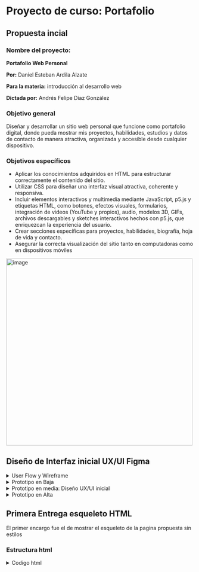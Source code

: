 # Proyecto de curso: Portafolio

## Propuesta incial

### Nombre del proyecto: 

**Portafolio Web Personal**

**Por:** Daniel Esteban Ardila Alzate 

**Para la materia:** introducción al desarrollo web

**Dictada por:** Andrés Felipe Diaz González

### Objetivo general

Diseñar y desarrollar un sitio web personal que funcione como portafolio digital, donde pueda mostrar mis proyectos, habilidades, estudios y datos de contacto de manera atractiva, organizada y accesible desde cualquier dispositivo.

### Objetivos específicos

- Aplicar los conocimientos adquiridos en HTML para estructurar correctamente el contenido del sitio.
- Utilizar CSS para diseñar una interfaz visual atractiva, coherente y responsiva.
- Incluir elementos interactivos y multimedia mediante JavaScript, p5.js y etiquetas HTML, como botones, efectos visuales, formularios, integración de videos (YouTube y propios), audio, modelos 3D, GIFs, archivos descargables y sketches interactivos hechos con p5.js, que enriquezcan la experiencia del usuario.
- Crear secciones específicas para proyectos, habilidades, biografía, hoja de vida y contacto.
- Asegurar la correcta visualización del sitio tanto en computadoras como en dispositivos móviles

<img width="500" alt="image" src="https://github.com/user-attachments/assets/afd26d69-26d8-400c-8aa7-950df9db1171" />

## Diseño de Interfaz inicial UX/UI Figma

<details>
  <summary>User Flow y Wireframe</summary>
  
</details>

<details>
  <summary>Prototipo en Baja</summary>
  
</details>

<details>
  <summary>Prototipo en media: Diseño UX/UI inicial</summary>
  

- Para el Header hice esta propuesta visual inicial:

<img width="643"  alt="Figma_XdijqiGa6B" src="https://github.com/user-attachments/assets/2dbbae42-066c-439d-80de-13c952369c9b" />

- Como Homepage tengo pensado hacer un resumen general de que se v a aencontrar en el protafolio

<img width="643" alt="image" src="https://github.com/user-attachments/assets/afd26d69-26d8-400c-8aa7-950df9db1171" />

- Para la sección de Proyectos tengo pensado dos opciones sin embargo, tomare decisiones cuando lo pruebe
  
  - Opcion 1 de proyectos:

  <img width="643" alt="image" src="https://github.com/user-attachments/assets/2d1b8b28-562a-4f23-8dae-dee6f3ff3fc1" />

  - Opcion 2 de proyectos:

  <img width="643" alt="image" src="https://github.com/user-attachments/assets/9c4c1233-235b-4b80-acbc-1f9e86332ee6" />

- Para la seccion de contacto

<img width="643" alt="image" src="https://github.com/user-attachments/assets/afb05fd5-71f2-4933-9cb7-dcfeaf3ed125" />

- Para la seccion de tienda donde pienso tener un micro emprendimiento

<img width="643" alt="image" src="https://github.com/user-attachments/assets/5195c2f6-1d23-4c9e-afae-5f7711cbfadb" />

- Para la seccion de Hoja de Vida (CV) Pensaba poner en formato estandarizado para descargar o visualizar

<img width="643" alt="image" src="https://github.com/user-attachments/assets/670000c3-0143-44f7-a7cd-1c3fb664a913" />


</details>

<details>
<summary>Prototipo en Alta</summary>
  
</details>


## Primera Entrega esqueleto HTML

El primer encargo fue el de mostrar el esqueleto de la pagina propuesta sin estilos

### Estructura html

<details>
  <summary>Codigo html</summary>

portafolio.html
```html
<!DOCTYPE html>
<html>
  <head>
    <title>Portafolio</title>
    <meta charset="UTF-8">
  </head>
  <body>
    <header>
      <h2>Portfolio</h2>
      <nav>
        <a href="#">Projects</a>
        <a href="#">Contact</a>
        <a href="#">CV</a>
        <a href="#">Merchandise</a>
      </nav>
      <form>
        <input placeholder="Search" value="" />
      </form>
    </header>
    <main>
      <section>
        <div>
          <img src="https://lh3.googleusercontent.com/aida-public/AB6AXuCLkHk-MRRSQmHFrNt7MJIJ3BTSrtnL7RaKuf6Bh9pDlGhb1NmV30aV0P5elqRuRNCBzKhRxgWAxMyN_MCaUi6eO_SAfXOmamRkxf56g-kZADiMdRwfzcuEScjRcYmfP2Ai0acSMFudOSkR33qDSz4BysSO4LWjrgqP3pkGqmbL4zFKQTE6mtIo5QLa24kRue_qCO3d5Sl5B0fXCB13M4O7RFb_hh6BfhuZuJDzOjR_QBwRiwdLRbF_jZW5MwHpoAdHUA1aYHfBO-uC" alt="Banner" width="100%" />
        </div>
        <div>
          <img src="pp.png" alt="Foto de perfil" width="128" height="128" />
          <div>
            <p>Daniel Ardila</p>
            <p>Ingeniero en diseño de entretenimiento digital</p>
          </div>
        </div>
        <p>
          Soy un diseñador de productos con pasión por crear experiencias de usuario intuitivas y atractivas. 
          Me especializo en diseño de interfaz de usuario (UI) y experiencia de usuario (UX), 
          con un enfoque en la creación de productos digitales que sean tanto estéticos como funcionales. 
          Mi objetivo es resolver problemas complejos a través de la ingeniería y el diseño, asegurando que 
          cada interacción sea fluida y agradable.
        </p>
      </section>
      <section>
        <h2>Proyectos destacados</h2>
        <div>
          <div>
            <img src="https://lh3.googleusercontent.com/aida-public/AB6AXuA19eRBkAiEqiS1D9Hvi5VQd460fdpx6qQeIUoXpTlIjc3Mbr5QMwMiC5bBg21CxQQhQP_41zxPsGuaFOnU1guyjCrucYicOr8q_U8B0COlt2FtOi8Ku10071YnqsIUBk2VCq6XCHeu9rEBv-zsjgoe0ieQidNQOe6EI5SFNWYT6nywSadLzcHb_KQBEETXHbl0N8IL_-V3BnJG8IDnrDyjXAq901K6a2mzgk_HK-tbUdxS9g0DulQjrBVClfhzYeIP1-VbiEKhHNS6" alt="Website Redesign" width="200" height="112" />
            <p>Rediseño de sitio web</p>
            <p>Un rediseño completo del sitio web de una empresa para mejorar la participación del usuario y las tasas de conversión.</p>
          </div>
          <div>
            <img src="https://lh3.googleusercontent.com/aida-public/AB6AXuAfBjZsv-w5Aq0gnrz5ChDG5FnOHx_BBnGG8uGzKlugJ50a4fFXkiaMcfdaxpPR1Lnac5WSqyaruO155NPV4jcK0ZUr7LOZAR5VLtoC1LVHVbFHSjMhtcJhkrh1bPOT4ep7CiLUPeQdRbDHb2lVwvLt-WGm5w0g9A_OeRtXcbLt12GbCGjr99poOF95CNuDS4ekYVrXU5WK5cI8MX89i4mIEE6pVlCa6f7gOYZZct0qlgNdQqeJlMOljWrlQWrFNADo7KGb2A6Av4it" alt="Mobile App Concept" width="200" height="112" />
            <p>Concepto de App movil</p>
            <p>Un diseño conceptual para una aplicación móvil destinada a simplificar las tareas diarias.</p>
          </div>
          <div>
            <img src="https://lh3.googleusercontent.com/aida-public/AB6AXuCdRzZw_aG6_0YptxuXM7WTXYLJLH7SHzAq_p8WoVNG0copdbzqXXrUDFwEe0qHNFmSr8nGQIfZlauq-AbJUNxRzCyB3CRVuFwqFxteXfqNCCwRRIp_JBrASyw4as81HXLGmuxVw2yf9qoragnK4s4d1WjETZbLZmz2MaxbBcQNlCNmIQPATjUsFMGZVPa7jRDildlqcGh50myQb7F_v9WtiybVGMsZKefglawp_7_FdXqDiyebqRcFto7MGtMclQFwG7x8EwNN2p6t" alt="E-commerce Platform" width="200" height="112" />
            <p>Plataforma de comercio electrónico</p>
            <p>Diseño y desarrollo de una plataforma de comercio electrónico con un enfoque en la experiencia del usuario.</p>
          </div>
        </div>
      </section>
      <section>
        <h2>Clientes y Colaboradores</h2>
        <div>
          <img src="https://lh3.googleusercontent.com/aida-public/AB6AXuC32RDUv980ozzkGlPR3vQ-EYBGSDW8M7JOqVRjP0VkHOldO0nM6j9HUWFEpWcOQ39EhIRzAqGTf8B_rPrqFvccFMGgosAiFErJlkoz_lrKywKaNOJj3om2pHBW3_Lxo9gry_k0BgTIKAwkNq6aO8wRK1uHnCFGubwzz6kT4EcfqLBVvZFj1bGz5i0E5NurFQZklDedkVjnGLTkWf8XT7J7FY_xvVGkddkGdQLzQBM303MA7N-E2n6pKY_fkN276N7iO1NLgyB-rn6Q" alt="Cliente 1" width="100" height="100" />
          <img src="https://lh3.googleusercontent.com/aida-public/AB6AXuCiygdCW1Ajkwh9ma727RA6ln4OGrY1l6A2sO_S9QNLXt3pOBXx5JCVTbbEbXvqx8Gddqle6SkOaItAoU0CgIc-hiPYL52q0STR7ENJfO13uzBq_mOES0n_j38r3y6ocMsKvG6s3zW-VWEW3lztpzNRa7__kDIS-1Ql64zumI4mog04oyc4xldLchFocXEih6R26jdNuKx8OL_kROsk3Ejuu0H-q21W0SOb2U2WZmX4u2uy9sIHkuoDLazAbVYMBTtbty8Yn1lG7mdp" alt="Cliente 2" width="100" height="100" />
          <img src="https://lh3.googleusercontent.com/aida-public/AB6AXuBj7yIflZjOJzOqPOfe6zZVoYxsHmRvJM5zdXUnc48y_We0o6s8nIHO_7omgV8AvHJici8xwgQd10UhvySDy0iP854XZrgeH-KwXWCc55omijr9H_wZmG27k5vw4kbvf0n3jaUncVtUK4V4dUGlaMfXpnfbO3RNvyIdHyrUjrMZ-dBGRM1d5g0-vYD7EFVZ-WC7V0vzUc7khKwNpIiQiBPryusZZH9DmdFRe2z5mhN2GqD1W9jtSXAnx5iB6JWtiQJooJw-AKaDATa0" alt="Cliente 3" width="100" height="100" />
          <img src="https://lh3.googleusercontent.com/aida-public/AB6AXuB3g0FhoMOpjzzbFLojrZ7ku4f8lyRDyp4kleu-bttrffFh2B5DsRD4Ik2_zKKioqDvqpYo_-qh9YV7B8cjX-x4KqFSerWWDrKC4FSZbckc0nF9n_Be_bNPRy4Wcmd56V-FIZOQxFIXZELmH0j6Ujaztw1NsVS_YjyF9Kkc4JQfpKLWT1MVFPNODVX4bLwacWPDG1aYa7WkS5uEc4_y5-7UwyPkKQRt5h6dY3lNwzDG-6mEpSySFr3_1uXigPirewDN5Jg4wsFbKRkA" alt="Cliente 4" width="100" height="100" />
        </div>
      </section>
      <section>
        <a href="#">Contáctame</a>
      </section>
    </main>
    <footer>
      <nav>
        <a href="#">Contacto</a>
        <a href="#">CV</a>
      </nav>
      <p>@2025 Daniel Ardila. Todos los derechos reservados.</p>
    </footer>
  </body>
</html>
```

</details>
